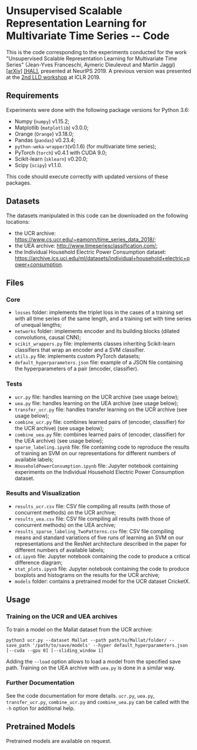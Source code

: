 # Unsupervised Scalable Representation Learning for Multivariate Time Series -- Code

This is the code corresponding to the experiments conducted for the work "Unsupervised Scalable Representation Learning for Multivariate Time Series" (Jean-Yves Franceschi, Aymeric Dieuleveut and Martin Jaggi) [[arXiv]](https://arxiv.org/abs/1901.10738) [[HAL]](https://hal.archives-ouvertes.fr/hal-01998101), presented at NeurIPS 2019.
A previous version was presented at the [2nd LLD workshop](https://lld-workshop.github.io/) at ICLR 2019.

## Requirements

Experiments were done with the following package versions for Python 3.6:
 - Numpy (`numpy`) v1.15.2;
 - Matplotlib (`matplotlib`) v3.0.0;
 - Orange (`Orange`) v3.18.0;
 - Pandas (`pandas`) v0.23.4;
 - `python-weka-wrapper3`(v0.1.6) (for multivariate time series);
 - PyTorch (`torch`) v0.4.1 with CUDA 9.0;
 - Scikit-learn (`sklearn`) v0.20.0;
 - Scipy (`scipy`) v1.1.0.

This code should execute correctly with updated versions of these packages.

## Datasets

The datasets manipulated in this code can be downloaded on the following locations:
 - the UCR archive: https://www.cs.ucr.edu/~eamonn/time_series_data_2018/;
 - the UEA archive: http://www.timeseriesclassification.com/;
 - the Individual Household Electric Power Consumption dataset:
   https://archive.ics.uci.edu/ml/datasets/individual+household+electric+power+consumption.

## Files

### Core

 - `losses` folder: implements the triplet loss in the cases of a training set
   with all time series of the same length, and a training set with time series
   of unequal lengths;
 - `networks` folder: implements encoder and its building blocks (dilated
   convolutions, causal CNN);
 - `scikit_wrappers.py` file: implements classes inheriting Scikit-learn
   classifiers that wrap an encoder and a SVM classifier.
 - `utils.py` file: implements custom PyTorch datasets;
 - `default_hyperparameters.json` file: example of a JSON file containing the
   hyperparameters of a pair (encoder, classifier).

### Tests

 - `ucr.py` file: handles learning on the UCR archive (see usage below);
 - `uea.py` file: handles learning on the UEA archive (see usage below);
 - `transfer_ucr.py` file: handles transfer learning on the UCR archive (see
   usage below);
 - `combine_ucr.py` file: combines learned pairs of (encoder, classifier) for
   the UCR archive) (see usage below);
 - `combine_uea.py` file: combines learned pairs of (encoder, classifier) for
   the UEA archive) (see usage below);
 - `sparse_labeling.ipynb` file: file containing code to reproduce the results
   of training an SVM on our representations for different numbers of available
   labels;
 - `HouseholdPowerConsumption.ipynb` file: Jupyter notebook containing
   experiments on the Individual Household Electric Power Consumption dataset.

### Results and Visualization

 - `results_ucr.csv` file: CSV file compiling all results (with those of
   concurrent methods) on the UCR archive;
 - `results_uea.csv` file: CSV file compiling all results (with those of
   concurrent methods) on the UEA archive;
 - `results_sparse_labeling_TwoPatterns.csv` file: CSV file compiling means and
   standard variations of five runs of learning an SVM on our representations
   and the ResNet architecture described in the paper for different numbers
   of available labels;
 - `cd.ipynb` file: Jupyter notebook containing the code to produce a critical
   difference diagram;
 - `stat_plots.ipynb` file: Jupyter notebook containing the code to produce
   boxplots and histograms on the results for the UCR archive;
 - `models` folder: contains a pretrained model for the UCR dataset CricketX.

## Usage

### Training on the UCR and UEA archives

To train a model on the Mallat dataset from the UCR archive:

`python3 ucr.py --dataset Mallat --path path/to/Mallat/folder/ --save_path '/path/to/save/models' --hyper default_hyperparameters.json [--cuda --gpu 0] [--sliding_window 1]`

Adding the `--load` option allows to load a model from the specified save path.
Training on the UEA archive with `uea.py` is done in a similar way.

### Further Documentation

See the code documentation for more details. `ucr.py`, `uea.py`,
`transfer_ucr.py`, `combine_ucr.py` and `combine_uea.py` can be called with the
`-h` option for additional help.

## Pretrained Models

Pretrained models are available on request.


